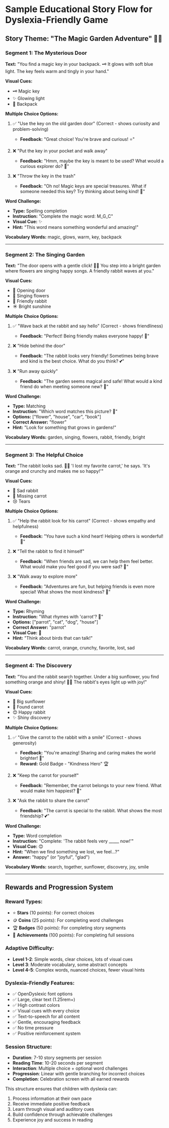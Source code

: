 # Sample Educational Story Flow for Dyslexia-Friendly Game

## Story Theme: "The Magic Garden Adventure" 🌸✨

### Segment 1: The Mysterious Door
**Text:** "You find a magic key in your backpack. 🗝️ It glows with soft blue light. The key feels warm and tingly in your hand."

**Visual Cues:** 
- 🗝️ Magic key
- ✨ Glowing light
- 👜 Backpack

**Multiple Choice Options:**
1. ✅ "Use the key on the old garden door" (Correct - shows curiosity and problem-solving)
   - **Feedback:** "Great choice! You're brave and curious! ⭐"
   
2. ❌ "Put the key in your pocket and walk away"
   - **Feedback:** "Hmm, maybe the key is meant to be used? What would a curious explorer do? 🤔"
   
3. ❌ "Throw the key in the trash"
   - **Feedback:** "Oh no! Magic keys are special treasures. What if someone needed this key? Try thinking about being kind! 💭"

**Word Challenge:** 
- **Type:** Spelling completion
- **Instruction:** "Complete the magic word: M_G_C"
- **Visual Cue:** ✨
- **Hint:** "This word means something wonderful and amazing!"

**Vocabulary Words:** magic, glows, warm, key, backpack

---

### Segment 2: The Singing Garden
**Text:** "The door opens with a gentle click! 🚪✨ You step into a bright garden where flowers are singing happy songs. A friendly rabbit waves at you."

**Visual Cues:**
- 🚪 Opening door
- 🌸 Singing flowers  
- 🐰 Friendly rabbit
- ☀️ Bright sunshine

**Multiple Choice Options:**
1. ✅ "Wave back at the rabbit and say hello" (Correct - shows friendliness)
   - **Feedback:** "Perfect! Being friendly makes everyone happy! 🌟"
   
2. ❌ "Hide behind the door"
   - **Feedback:** "The rabbit looks very friendly! Sometimes being brave and kind is the best choice. What do you think? 💕"
   
3. ❌ "Run away quickly"
   - **Feedback:** "The garden seems magical and safe! What would a kind friend do when meeting someone new? 🤝"

**Word Challenge:**
- **Type:** Matching
- **Instruction:** "Which word matches this picture? 🌸"
- **Options:** ["flower", "house", "car", "book"]
- **Correct Answer:** "flower"
- **Hint:** "Look for something that grows in gardens!"

**Vocabulary Words:** garden, singing, flowers, rabbit, friendly, bright

---

### Segment 3: The Helpful Choice
**Text:** "The rabbit looks sad. 🐰😢 'I lost my favorite carrot,' he says. 'It's orange and crunchy and makes me so happy!'"

**Visual Cues:**
- 🐰 Sad rabbit
- 🥕 Missing carrot
- 😢 Tears

**Multiple Choice Options:**
1. ✅ "Help the rabbit look for his carrot" (Correct - shows empathy and helpfulness)
   - **Feedback:** "You have such a kind heart! Helping others is wonderful! 💖"
   
2. ❌ "Tell the rabbit to find it himself"
   - **Feedback:** "When friends are sad, we can help them feel better. What would make you feel good if you were sad? 🤗"
   
3. ❌ "Walk away to explore more"
   - **Feedback:** "Adventures are fun, but helping friends is even more special! What shows the most kindness? 💝"

**Word Challenge:**
- **Type:** Rhyming
- **Instruction:** "What rhymes with 'carrot'? 🥕"
- **Options:** ["parrot", "cat", "dog", "house"]
- **Correct Answer:** "parrot"
- **Visual Cue:** 🦜
- **Hint:** "Think about birds that can talk!"

**Vocabulary Words:** carrot, orange, crunchy, favorite, lost, sad

---

### Segment 4: The Discovery
**Text:** "You and the rabbit search together. Under a big sunflower, you find something orange and shiny! 🌻🥕 The rabbit's eyes light up with joy!"

**Visual Cues:**
- 🌻 Big sunflower
- 🥕 Found carrot
- 😊 Happy rabbit
- ✨ Shiny discovery

**Multiple Choice Options:**
1. ✅ "Give the carrot to the rabbit with a smile" (Correct - shows generosity)
   - **Feedback:** "You're amazing! Sharing and caring makes the world brighter! 🌟"
   - **Reward:** Gold Badge - "Kindness Hero" 🏆
   
2. ❌ "Keep the carrot for yourself"
   - **Feedback:** "Remember, the carrot belongs to your new friend. What would make him happiest? 🤔"
   
3. ❌ "Ask the rabbit to share the carrot"
   - **Feedback:** "The carrot is special to the rabbit. What shows the most friendship? 💕"

**Word Challenge:**
- **Type:** Word completion
- **Instruction:** "Complete: 'The rabbit feels very _____ now!'"
- **Visual Cue:** 😊
- **Hint:** "When we find something we lost, we feel...?"
- **Answer:** "happy" (or "joyful", "glad")

**Vocabulary Words:** search, together, sunflower, discovery, joy, smile

---

## Rewards and Progression System

### Reward Types:
- ⭐ **Stars** (10 points): For correct choices
- 🪙 **Coins** (25 points): For completing word challenges  
- 🏆 **Badges** (50 points): For completing story segments
- 👑 **Achievements** (100 points): For completing full sessions

### Adaptive Difficulty:
- **Level 1-2**: Simple words, clear choices, lots of visual cues
- **Level 3**: Moderate vocabulary, some abstract concepts
- **Level 4-5**: Complex words, nuanced choices, fewer visual hints

### Dyslexia-Friendly Features:
- ✅ OpenDyslexic font options
- ✅ Large, clear text (1.25rem+)
- ✅ High contrast colors
- ✅ Visual cues with every choice
- ✅ Text-to-speech for all content
- ✅ Gentle, encouraging feedback
- ✅ No time pressure
- ✅ Positive reinforcement system

### Session Structure:
- **Duration**: 7-10 story segments per session
- **Reading Time**: 10-20 seconds per segment  
- **Interaction**: Multiple choice + optional word challenges
- **Progression**: Linear with gentle branching for incorrect choices
- **Completion**: Celebration screen with all earned rewards

This structure ensures that children with dyslexia can:
1. Process information at their own pace
2. Receive immediate positive feedback
3. Learn through visual and auditory cues
4. Build confidence through achievable challenges
5. Experience joy and success in reading
